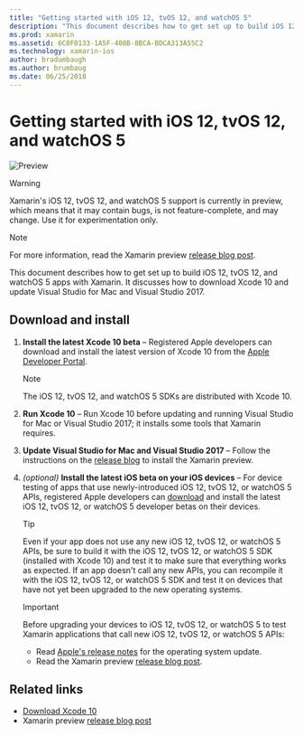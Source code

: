 ```yaml
---
title: "Getting started with iOS 12, tvOS 12, and watchOS 5"
description: "This document describes how to get set up to build iOS 12 and tvOS 12 apps with Xamarin. It discusses how to download Xcode 10 and update Visual Studio for Mac and Visual Studio 2017."
ms.prod: xamarin
ms.assetid: 6C0F0133-1A5F-408B-8BCA-BDCA313A55C2
ms.technology: xamarin-ios
author: bradumbaugh
ms.author: brumbaug
ms.date: 06/25/2018
---
```

# Getting started with iOS 12, tvOS 12, and watchOS 5

![Preview](~/media/shared/preview.png)

> [!WARNING]
> Xamarin's iOS 12, tvOS 12, and watchOS 5 support is currently in preview,
> which means that it may contain bugs, is not feature-complete, and may
> change. Use it for experimentation only.

> [!NOTE]
> For more information, read the Xamarin preview
> [release blog post](https://releases.xamarin.com/preview-release-xcode-10-beta-3/).

This document describes how to get set up to build iOS 12, tvOS 12, and
watchOS 5 apps with Xamarin. It discusses how to download Xcode 10 and update
Visual Studio for Mac and Visual Studio 2017.

## Download and install

1. **Install the latest Xcode 10 beta** –
   Registered Apple developers can download and install the latest version
   of Xcode 10 from the
   [Apple Developer Portal](https://developer.apple.com/download/).

   > [!NOTE]
   > The iOS 12, tvOS 12, and watchOS 5 SDKs are distributed with Xcode 10.

2. **Run Xcode 10** – Run Xcode 10 before updating and running Visual
   Studio for Mac or Visual Studio 2017; it installs some tools that Xamarin
   requires.

3. **Update Visual Studio for Mac and Visual Studio 2017** – Follow the
   instructions on the [release blog](https://releases.xamarin.com/preview-release-xcode-10-beta-3/)
   to install the Xamarin preview.

4. _(optional)_ **Install the latest iOS beta on your iOS devices** –
   For device testing of apps that use newly-introduced iOS 12, tvOS 12, or
   watchOS 5 APIs, registered Apple developers can [download](https://developer.apple.com/download)
   and install the latest iOS 12, tvOS 12, or watchOS 5 developer betas on
   their devices.

   > [!TIP]
   > Even if your app does not use any new iOS 12, tvOS 12, or watchOS 5
   > APIs, be sure to build it with the iOS 12, tvOS 12, or watchOS 5 SDK
   > (installed with Xcode 10) and test it to make sure that everything
   > works as expected. If an app doesn't call any new APIs, you can
   > recompile it with the iOS 12, tvOS 12, or watchOS 5 SDK and test it on
   > devices that have not yet been upgraded to the new operating systems.

   > [!IMPORTANT]
   > Before upgrading your devices to iOS 12, tvOS 12, or watchOS 5 to test
   > Xamarin applications that call new iOS 12, tvOS 12, or watchOS 5 APIs:
   > - Read [Apple's release notes](https://developer.apple.com/download/)
   >   for the operating system update.
   > - Read the Xamarin preview
   >   [release blog post](https://releases.xamarin.com/preview-release-xcode-10-beta-3/).

## Related links

- [Download Xcode 10](https://developer.apple.com/download/)
- Xamarin preview [release blog post](https://releases.xamarin.com/preview-release-xcode-10-beta-3/)

